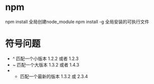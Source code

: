 # npm
npm install 全局创建node_module
npm install -g 全局安装的可执行文件
# 符号问题
- ^ 匹配一个小版本 1.2.2 或者 1.2.3
- ~ 匹配一个大版本 1.3.2 或者 1.4.3
- * 匹配一个最新的版本 1.3.2 或 2.3.4